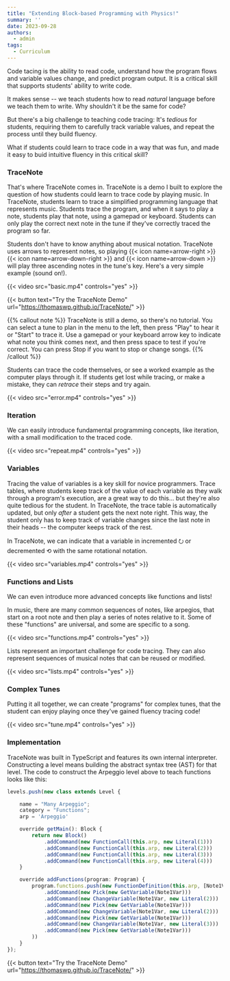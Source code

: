 ```yaml
---
title: "Extending Block-based Programming with Physics!"
summary: ''
date: 2023-09-28
authors:
  - admin
tags:
  - Curriculum
---
```


Code tacing is the ability to read code, understand how the program flows and variable values change, and predict program output. It is a critical skill that supports students' ability to write code.

It makes sense -- we teach students how to read *natural* language before we teach them to write. Why shouldn't it be the same for code?

But there's a big challenge to teaching code tracing: It's *tedious* for students, requiring them to carefully track variable values, and repeat the process until they build fluency.

What if students could learn to trace code in a way that was fun, and made it easy to buid intuitive fluency in this critical skill? 

### TraceNote

That's where TraceNote comes in. TraceNote is a demo I built to explore the question of how students could learn to trace code by playing music. In TraceNote, students learn to trace a simplified programming language that represents music. Students trace the program, and when it says to play a note, students play that note, using a gamepad or keyboard. Students can only play the correct next note in the tune if they've correctly traced the program so far. 

Students don't have to know anything about musical notation. TraceNote uses arrows to represent notes, so playing {{< icon name=arrow-right >}} {{< icon name=arrow-down-right >}} and {{< icon name=arrow-down >}} will play three ascending notes in the tune's key. Here's a very simple example (sound on!).

{{< video src="basic.mp4" controls="yes" >}}

{{< button text="Try the TraceNote Demo" url="https://thomaswp.github.io/TraceNote/" >}} 

{{% callout note %}}
TraceNote is still a demo, so there's no tutorial. You can select a tune to plan in the menu to the left, then press "Play" to hear it or "Start" to trace it. Use a gamepad or your keyboard arrow key to indicate what note you think comes next, and then press space to test if you're correct. You can press Stop if you want to stop or change songs.
{{% /callout %}}

Students can trace the code themselves, or see a worked example as the computer plays through it. If students get lost while tracing, or make a mistake, they can *retrace* their steps and try again.

{{< video src="error.mp4" controls="yes" >}}

### Iteration

We can easily introduce fundamental programming concepts, like iteration, with a small modification to the traced code.

{{< video src="repeat.mp4" controls="yes" >}}

### Variables

Tracing the value of variables is a key skill for novice programmers. Trace tables, where students keep track of the value of each variable as they walk through a program's execution, are a great way to do this... but they're also quite tedious for the student. In TraceNote, the trace table is automatically updated, but only *after* a student gets the next note right. This way, the student only has to keep track of variable changes since the last note in their heads -- the computer keeps track of the rest.

In TraceNote, we can indicate that a variable in incremented ⭮ or decremented ⟲ with the same rotational notation.

{{< video src="variables.mp4" controls="yes" >}}

### Functions and Lists

We can even introduce more advanced concepts like functions and lists!

In music, there are many common sequences of notes, like arpegios, that start on a root note and then play a series of notes relative to it. Some of these "functions" are universal, and some are specific to a song.

{{< video src="functions.mp4" controls="yes" >}}

Lists represent an important challenge for code tracing. They can also represent sequences of musical notes that can be reused or modified.

{{< video src="lists.mp4" controls="yes" >}}

### Complex Tunes

Putting it all together, we can create "programs" for complex tunes, that the student can enjoy playing once they've gained fluency tracing code!

{{< video src="tune.mp4" controls="yes" >}}

### Implementation

TraceNote was built in TypeScript and features its own internal interpreter. Constructing a level means building the abstract syntax tree (AST) for that level. The code to construct the Arpeggio level above to teach functions looks like this:

```typescript
levels.push(new class extends Level {

    name = "Many Arpeggio";
    category = "Functions";
    arp = 'Arpeggio'

    override getMain(): Block {
        return new Block()
            .addCommand(new FunctionCall(this.arp, new Literal(1)))
            .addCommand(new FunctionCall(this.arp, new Literal(2)))
            .addCommand(new FunctionCall(this.arp, new Literal(3)))
            .addCommand(new FunctionCall(this.arp, new Literal(4)))
    }

    override addFunctions(program: Program) {
        program.functions.push(new FunctionDefinition(this.arp, [Note1Var], new Block()
            .addCommand(new Pick(new GetVariable(Note1Var)))
            .addCommand(new ChangeVariable(Note1Var, new Literal(2)))
            .addCommand(new Pick(new GetVariable(Note1Var)))
            .addCommand(new ChangeVariable(Note1Var, new Literal(2)))
            .addCommand(new Pick(new GetVariable(Note1Var)))
            .addCommand(new ChangeVariable(Note1Var, new Literal(3)))
            .addCommand(new Pick(new GetVariable(Note1Var)))
        ))
    }
});
```

{{< button text="Try the TraceNote Demo" url="https://thomaswp.github.io/TraceNote/" >}} 


